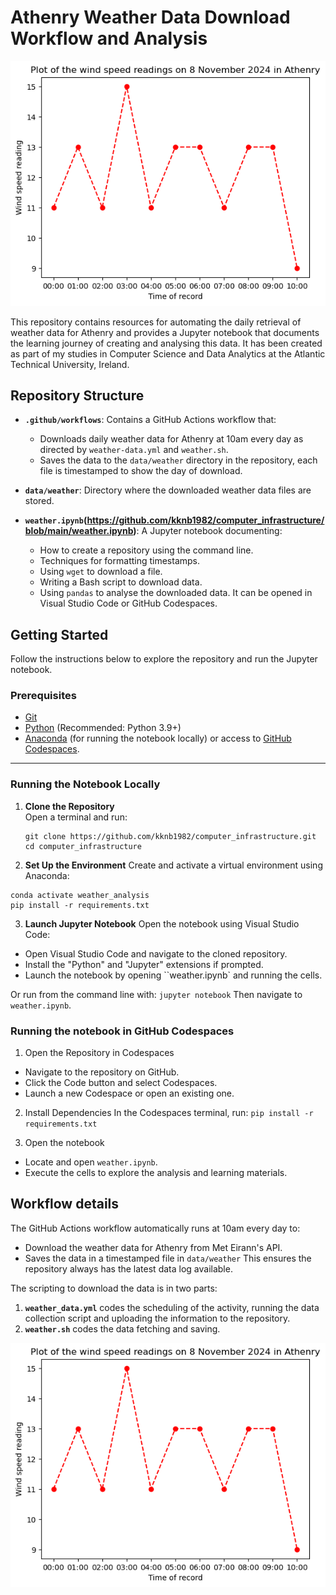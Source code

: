 # Athenry Weather Data Download Workflow and Analysis

![Image of a chart showing the change in windspeed readings at Athenry on 8 November 2024](https://github.com/kknb1982/computer_infrastructure/blob/main/images/chart_image.png)

This repository contains resources for automating the daily retrieval of weather data for Athenry and provides a Jupyter notebook that documents the learning journey of creating and analysing this data. It has been created as part of my studies in Computer Science and Data Analytics at the Atlantic Technical University, Ireland.  

## Repository Structure

- **`.github/workflows`**: Contains a GitHub Actions workflow that:
  - Downloads daily weather data for Athenry at 10am every day as directed by `weather-data.yml` and `weather.sh`.
  - Saves the data to the `data/weather` directory in the repository, each file is timestamped to show the day of download.

- **`data/weather`**: Directory where the downloaded weather data files are stored.

- **`weather.ipynb`(https://github.com/kknb1982/computer_infrastructure/blob/main/weather.ipynb)**: A Jupyter notebook documenting:
    - How to create a repository using the command line.
    - Techniques for formatting timestamps.
    - Using `wget` to download a file.
    - Writing a Bash script to download data.
    - Using `pandas` to analyse the downloaded data.
It can be opened in Visual Studio Code or GitHub Codespaces.

## Getting Started

Follow the instructions below to explore the repository and run the Jupyter notebook.

### Prerequisites

- [Git](https://git-scm.com/)
- [Python](https://www.python.org/) (Recommended: Python 3.9+)
- [Anaconda](https://www.anaconda.com/) (for running the notebook locally) or access to [GitHub Codespaces](https://github.com/features/codespaces).

---

### Running the Notebook Locally

1. **Clone the Repository**  
   Open a terminal and run:
   ```
   git clone https://github.com/kknb1982/computer_infrastructure.git
   cd computer_infrastructure
   ```

2. **Set Up the Environment**
Create and activate a virtual environment using Anaconda:
```conda create --name weather_analysis python=3.9
conda activate weather_analysis
pip install -r requirements.txt
```

3. **Launch Jupyter Notebook**
Open the notebook using Visual Studio Code:
- Open Visual Studio Code and navigate to the cloned repository.
- Install the "Python" and "Jupyter" extensions if prompted.
- Launch the notebook by opening ``weather.ipynb` and running the cells.

Or run from the command line with:
```jupyter notebook```
Then navigate to `weather.ipynb`.

### Running the notebook in GitHub Codespaces
1. Open the Repository in Codespaces
- Navigate to the repository on GitHub.
- Click the Code button and select Codespaces.
- Launch a new Codespace or open an existing one.

2. Install Dependencies
In the Codespaces terminal, run:
```pip install -r requirements.txt```

3. Open the notebook
- Locate and open `weather.ipynb`.
- Execute the cells to explore the analysis and learning materials.

## Workflow details
The GitHub Actions workflow automatically runs at 10am every day to:
- Download the weather data for Athenry from Met Eirann's API. 
- Saves the data in a timestamped file in `data/weather`
This ensures the repository always has the latest data log available.

The scripting to download the data is in two parts:
1. **`weather_data.yml`** codes the scheduling of the activity, running the data collection script and uploading the information to the repository.
2. **`weather.sh`** codes the data fetching and saving.

![Image of a chart showing the change in windspeed readings at Athenry on 8 November 2024](https://github.com/kknb1982/computer_infrastructure/blob/main/images/chart_image.png)